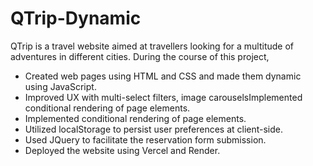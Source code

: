 # QTrip-Dynamic

QTrip is a travel website aimed at travellers looking for a multitude of adventures in different cities. During the course of this project,

- Created web pages using HTML and CSS and made them dynamic using JavaScript.
- Improved UX with multi-select filters, image carouselsImplemented conditional rendering of page elements.
- Implemented conditional rendering of page elements.
- Utilized localStorage to persist user preferences at client-side.
- Used JQuery to facilitate the reservation form submission.
- Deployed the website using Vercel and Render.
